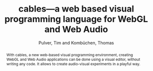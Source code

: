 --- 
title: "cables—a web based visual programming language for WebGL and Web Audio" 
abstract: "With cables, a new web-based visual programming environment, creating WebGL and Web Audio applications can be done using a visual editor, without writing any code. It allows to create audio-visual experiments in a playful way." 
address: "Berlin, Germany" 
author: "Pulver, Tim and Kombüchen, Thomas"
webAuthor: "Tim Pulver, Thomas Kombüchen" 
booktitle: "Proceedings of the International Web Audio Conference" 
editor: "Monschke, Jan and Guttandin, Christoph and Schnell, Norbert and Jenkinson, Thomas and Schaedler, Jack" 
month: "September"
pages: "" 
publisher: "TU Berlin" 
series: "WAC '18"
track: "Demo"  
year: "2018" 
id: "2018_vid2" 
tags: year2018
media: https://www.youtube.com/watch?v=32xHw6BWIRI 
pdflink: none
ISSN: 2663-5844
---
